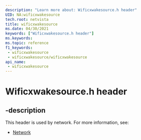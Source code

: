 ```yaml
---
description: "Learn more about: Wificxwakesource.h header"
UID: NA:wificxwakesource
tech.root: netvista
title: wificxwakesource
ms.date: 04/30/2021
keywords: ["Wificxwakesource.h header"]
ms.keywords: 
ms.topic: reference
f1_keywords:
 - wificxwakesource
 - wificxwakesource/wificxwakesource
api_name:
 - wificxwakesource
---
```


# Wificxwakesource.h header


## -description

This header is used by network. For more information, see:

- [Network](../_netvista/index.md)

